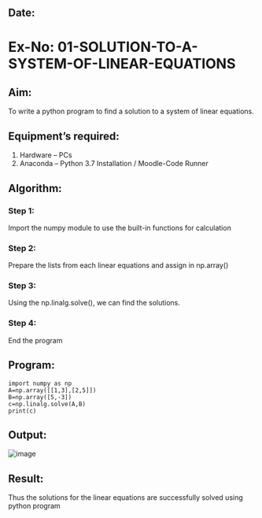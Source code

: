 ## Date:
# Ex-No: 01-SOLUTION-TO-A-SYSTEM-OF-LINEAR-EQUATIONS
## Aim:
To write a python program to find a solution to a system of linear equations.
## Equipment’s required:
1. 	Hardware – PCs
2. 	Anaconda – Python 3.7 Installation / Moodle-Code Runner
## Algorithm:
### Step 1: 
Import the numpy module to use the built-in functions for calculation
### Step 2: 
Prepare the lists from each linear equations and assign in np.array()
### Step 3: 
Using the np.linalg.solve(), we can find the solutions.
### Step 4: 
End the program
## Program:
```
import numpy as np
A=np.array([[1,3],[2,5]])
B=np.array([5,-3])
c=np.linalg.solve(A,B)
print(c)
```
## Output:

![image](https://github.com/user-attachments/assets/bba02605-56c4-4446-8dc9-e5ba752355d0)

## Result: 
Thus the solutions for the linear equations are successfully solved using python program

